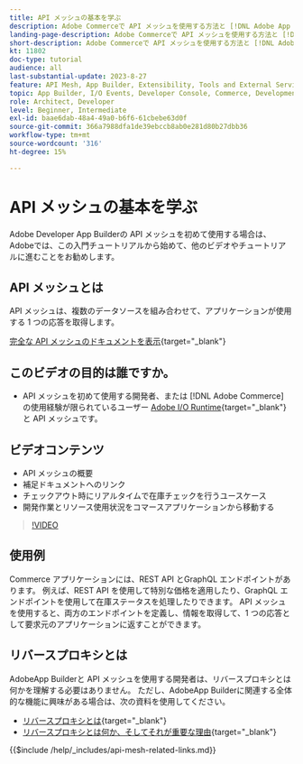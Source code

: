 ```yaml
---
title: API メッシュの基本を学ぶ
description: Adobe Commerceで API メッシュを使用する方法と [!DNL Adobe App Builder]. Adobe App Builder のインストール、プロジェクトの操作、GraphQL リバースプロキシの作成などについて説明します。
landing-page-description: Adobe Commerceで API メッシュを使用する方法と [!DNL Adobe App Builder]. Adobe IO のインストール、プロジェクトの操作、graphql リバースプロキシの作成などについて説明します。
short-description: Adobe Commerceで API メッシュを使用する方法と [!DNL Adobe App Builder]. Adobe IO のインストール、プロジェクトの操作、graphql リバースプロキシの作成などについて説明します。
kt: 11802
doc-type: tutorial
audience: all
last-substantial-update: 2023-8-27
feature: API Mesh, App Builder, Extensibility, Tools and External Services, Backend Development
topic: App Builder, I/O Events, Developer Console, Commerce, Development, Integrations
role: Architect, Developer
level: Beginner, Intermediate
exl-id: baae6dab-48a4-49a0-b6f6-61cbebe63d0f
source-git-commit: 366a7988dfa1de39ebccb8ab0e281d80b27dbb36
workflow-type: tm+mt
source-wordcount: '316'
ht-degree: 15%

---
```


# API メッシュの基本を学ぶ

Adobe Developer App Builderの API メッシュを初めて使用する場合は、Adobeでは、この入門チュートリアルから始めて、他のビデオやチュートリアルに進むことをお勧めします。

## API メッシュとは

API メッシュは、複数のデータソースを組み合わせて、アプリケーションが使用する 1 つの応答を取得します。

[完全な API メッシュのドキュメントを表示](https://developer.adobe.com/graphql-mesh-gateway/gateway/overview/){target="_blank"}

## このビデオの目的は誰ですか。

* API メッシュを初めて使用する開発者、または [!DNL Adobe Commerce] の使用経験が限られているユーザー [Adobe I/O Runtime](https://developer.adobe.com/runtime/docs/guides/overview/){target="_blank"} と API メッシュです。

## ビデオコンテンツ

* API メッシュの概要
* 補足ドキュメントへのリンク
* チェックアウト時にリアルタイムで在庫チェックを行うユースケース
* 開発作業とリソース使用状況をコマースアプリケーションから移動する

>[!VIDEO](https://video.tv.adobe.com/v/3417534?quality=12&learn=on)

## 使用例

Commerce アプリケーションには、REST API とGraphQL エンドポイントがあります。 例えば、REST API を使用して特別な価格を適用したり、GraphQL エンドポイントを使用して在庫ステータスを処理したりできます。 API メッシュを使用すると、両方のエンドポイントを定義し、情報を取得して、1 つの応答として要求元のアプリケーションに返すことができます。

## リバースプロキシとは

AdobeApp Builderと API メッシュを使用する開発者は、リバースプロキシとは何かを理解する必要はありません。 ただし、AdobeApp Builderに関連する全体的な機能に興味がある場合は、次の資料を使用してください。

* [リバースプロキシとは](https://www.imperva.com/learn/performance/reverse-proxy/){target="_blank"}
* [リバースプロキシとは何か、そしてそれが重要な理由](https://blog.hubspot.com/website/reverse-proxy){target="_blank"}

{{$include /help/_includes/api-mesh-related-links.md}}
